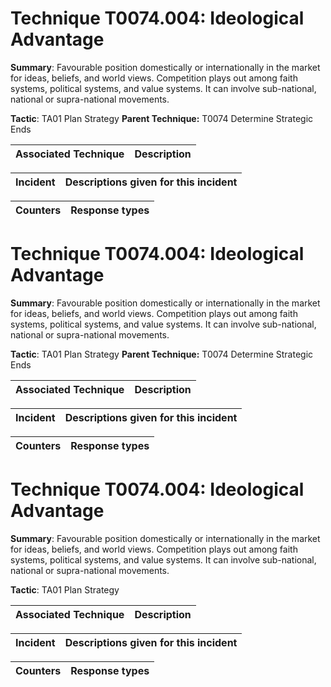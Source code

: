# Technique T0074.004: Ideological Advantage

**Summary**: Favourable position domestically or internationally in the market for ideas, beliefs, and world views. Competition plays out among faith systems, political systems, and value systems. It can involve sub-national, national or supra-national movements.    

**Tactic**: TA01 Plan Strategy **Parent Technique:** T0074 Determine Strategic Ends


| Associated Technique | Description |
| --------- | ------------------------- |



| Incident | Descriptions given for this incident |
| -------- | -------------------- |



| Counters | Response types |
| -------- | -------------- |


# Technique T0074.004: Ideological Advantage

**Summary**: Favourable position domestically or internationally in the market for ideas, beliefs, and world views. Competition plays out among faith systems, political systems, and value systems. It can involve sub-national, national or supra-national movements.    

**Tactic**: TA01 Plan Strategy **Parent Technique:** T0074 Determine Strategic Ends


| Associated Technique | Description |
| --------- | ------------------------- |



| Incident | Descriptions given for this incident |
| -------- | -------------------- |



| Counters | Response types |
| -------- | -------------- |


# Technique T0074.004: Ideological Advantage

**Summary**: Favourable position domestically or internationally in the market for ideas, beliefs, and world views. Competition plays out among faith systems, political systems, and value systems. It can involve sub-national, national or supra-national movements.    

**Tactic**: TA01 Plan Strategy


| Associated Technique | Description |
| --------- | ------------------------- |



| Incident | Descriptions given for this incident |
| -------- | -------------------- |



| Counters | Response types |
| -------- | -------------- |


